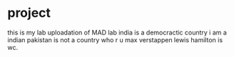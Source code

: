 # project
this is my lab uploadation of MAD lab 
india is a democractic country
 i am a indian 
 pakistan is not  a country
who  r u
max verstappen
lewis hamilton is wc.